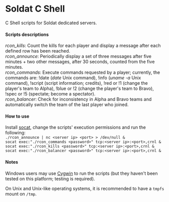 # Soldat C Shell
C Shell scripts for Soldat dedicated servers.

#### Scripts descriptions
*rcon_kills*: Count the kills for each player and display a message after each defined row has been reached.\
*rcon_announce*: Periodically display a set of three messages after five minutes + two other messages, after 30 seconds, counted from the five minutes.\
*rcon_commands*: Execute commands requested by a player; currently, the commands are: !date (*date* Unix command), !info (*uname -a* Unix command), !script (script information; credits), !red or !1 (change the player's team to Alpha), !blue or !2 (change the player's team to Bravo), !spec or !5 (spectate; become a spectator).\
*rcon_balancer*: Check for inconsistency in Alpha and Bravo teams and automatically switch the team of the last player who joined.

#### How to use
Install [socat](http://www.dest-unreach.org/socat), change the scripts' execution permissions and run the following:\
`./rcon_announce | nc <server ip> <port> > /dev/null &`\
`socat exec:"./rcon_commands <password>" tcp:<server ip>:<port>,crnl &`\
`socat exec:"./rcon_kills <password>" tcp:<server ip>:<port>,crnl &`\
`socat exec:"./rcon_balancer <password>" tcp:<server ip>:<port>,crnl &`

#### Notes
Windows users may use [Cygwin](https://cygwin.com) to run the scripts (but they haven't been tested on this platform; testing is required).

On Unix and Unix-like operating systems, it is recommended to have a `tmpfs` mount on `/tmp`.
